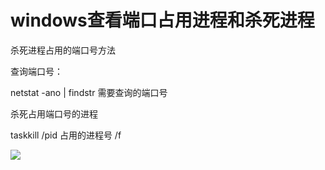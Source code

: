 # windows查看端口占用进程和杀死进程

杀死进程占用的端口号方法

查询端口号：

netstat -ano | findstr 需要查询的端口号  

杀死占用端口号的进程

taskkill /pid 占用的进程号 /f

![](/Users/zhangxincheng/tool/gitHub/Zjyc-document/picture/1588063305276.png)


